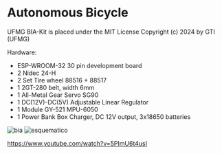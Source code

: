 # Autonomous Bicycle


UFMG BIA-Kit is placed under the MIT License
Copyright (c) 2024 by GTI (UFMG)

Hardware:
* ESP-WROOM-32 30 pin development board
* 2 Nidec 24-H
* 2 Set Tire wheel 88516 + 88517
* 1 2GT-280 belt, width 6mm
* 1 All-Metal Gear Servo SG90
* 1 DC(12V)-DC(5V) Adjustable Linear Regulator 
* 1 Module GY-521 MPU-6050
* 1 Power Bank Box Charger, DC 12V output, 3x18650 batteries

<img src="/pictures/bia.png" alt="bia"/>
<img src="/pictures/esquematico.png" alt="esquematico"/>

https://www.youtube.com/watch?v=5PImU6t4usI
